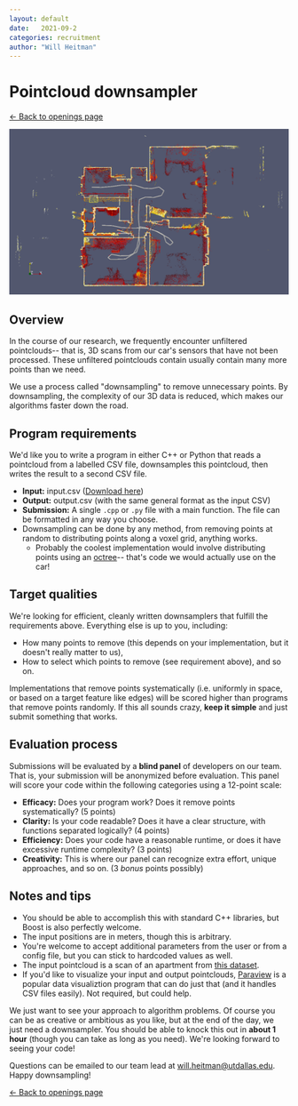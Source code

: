 ```yaml
---
layout: default
date:   2021-09-2
categories: recruitment
author: "Will Heitman"
---
```

# Pointcloud downsampler
[<- Back to openings page](/join)

![A bird's eye view of our dataset, which is a 3D scan of an apartment](/fall-recruiting/apartment.png)

## Overview
In the course of our research, we frequently encounter unfiltered pointclouds-- that is, 3D scans from our car's sensors that have not been processed. These unfiltered pointclouds contain usually contain many more points than we need.

We use a process called "downsampling" to remove unnecessary points. By downsampling, the complexity of our 3D data is reduced, which makes our algorithms faster down the road.

## Program requirements
We'd like you to write a program in either C++ or Python that reads a pointcloud from a labelled CSV file, downsamples this pointcloud, then writes the result to a second CSV file.

- **Input:** input.csv (<a href="/fall-recruiting/input.csv" download>Download here</a>)
- **Output:** output.csv (with the same general format as the input CSV)
- **Submission:** A single `.cpp` or `.py` file with a main function. The file can be formatted in any way you choose.
- Downsampling can be done by any method, from removing points at random to distributing points along a voxel grid, anything works.
   - Probably the coolest implementation would involve distributing points using an [octree](https://en.wikipedia.org/wiki/Octree)-- that's code  we would actually use on the car!

## Target qualities
We're looking for efficient, cleanly written downsamplers that fulfill the requirements above. Everything else is up to you, including:
- How many points to remove (this depends on your implementation, but it doesn't really matter to us),
- How to select which points to remove (see requirement above),
and so on. 

Implementations that remove points systematically (i.e. uniformly in space, or based on a target feature like edges) will be scored higher than programs that remove points randomly. If this all sounds crazy, **keep it simple** and just submit something that works.

## Evaluation process
Submissions will be evaluated by a **blind panel** of developers on our team. That is, your submission will be anonymized before evaluation. This panel will score your code within the following categories using a 12-point scale:
- **Efficacy:** Does your program work? Does it remove points systematically? (5 points)
- **Clarity:** Is your code readable? Does it have a clear structure, with functions separated logically? (4 points)
- **Efficiency:** Does your code have a reasonable runtime, or does it have excessive runtime complexity? (3 points)
- **Creativity:** This is where our panel can recognize extra effort, unique approaches, and so on. (3 *bonus* points possibly)

## Notes and tips
- You should be able to accomplish this with standard C++ libraries, but Boost is also perfectly welcome.
- The input positions are in meters, though this is arbitrary.
- You're welcome to accept additional parameters from the user or from a config file, but you can stick to hardcoded values as well.
- The input pointcloud is a scan of an apartment from [this dataset](https://projects.asl.ethz.ch/datasets/doku.php?id=laserregistration:apartment:home).
- If you'd like to visualize your input and output pointclouds, [Paraview](https://www.paraview.org/) is a popular data visualiztion program that can do just that (and it handles CSV files easily). Not required, but could help.

We just want to see your approach to algorithm problems. Of course you can be as creative or ambitious as you like, but at the end of the day, we just need a downsampler. You should be able to knock this out in **about 1 hour** (though you can take as long as you need). We're looking forward to seeing your code!

Questions can be emailed to our team lead at [will.heitman@utdallas.edu](will.heitman@utdallas.edu). Happy downsampling!

[<- Back to openings page](/join)
